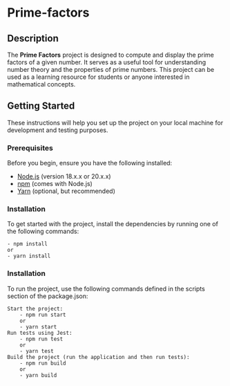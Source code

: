 # Prime-factors

## Description

The **Prime Factors** project is designed to compute and display the prime factors of a given number. It serves as a useful tool for understanding number theory and the properties of prime numbers. This project can be used as a learning resource for students or anyone interested in mathematical concepts.

## Getting Started

These instructions will help you set up the project on your local machine for development and testing purposes.

### Prerequisites

Before you begin, ensure you have the following installed:

- [Node.js](https://nodejs.org/) (version 18.x.x or 20.x.x)
- [npm](https://www.npmjs.com/) (comes with Node.js)
- [Yarn](https://yarnpkg.com/) (optional, but recommended)

### Installation

To get started with the project, install the dependencies by running one of the following commands:

    - npm install
    or
    - yarn install

### Installation

To run the project, use the following commands defined in the scripts section of the package.json:

    Start the project:
        - npm run start
        or
        - yarn start
    Run tests using Jest:
        - npm run test
        or
        - yarn test
    Build the project (run the application and then run tests):
        - npm run build
        or
        - yarn build 
    
